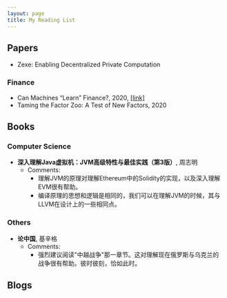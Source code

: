 ```yaml
---
layout: page
title: My Reading List
---
```


## Papers

- Zexe: Enabling Decentralized Private Computation

### Finance

- Can Machines “Learn” Finance?, 2020, [[link]](https://papers.ssrn.com/sol3/papers.cfm?abstract_id=3624052)
- Taming the Factor Zoo: A Test of New Factors, 2020

## Books

### Computer Science

- **深入理解Java虚拟机：JVM高级特性与最佳实践（第3版）**, 周志明
  - Comments:
    - 理解JVM的原理对理解Ethereum中的Solidity的实现，以及深入理解EVM很有帮助。
    - 编译原理的思想和逻辑是相同的，我们可以在理解JVM的时候，其与LLVM在设计上的一些相同点。

### Others

- **论中国**, 基辛格
  - Comments:
    - 强烈建议阅读"中越战争"那一章节。这对理解现在俄罗斯与乌克兰的战争很有帮助。彼时彼刻，恰如此时。

## Blogs
